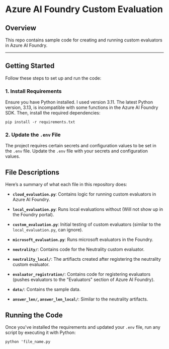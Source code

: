 # Azure AI Foundry Custom Evaluation

## Overview
This repo contains sample code for creating and running custom evaluators in Azure AI Foundry.

---

## Getting Started

Follow these steps to set up and run the code:

### 1. Install Requirements
Ensure you have Python installed. I used version 3.11. The latest Python version, 3.13, is incompatible with some functions in the Azure AI Foundry SDK. Then, install the required dependencies:

`pip install -r requirements.txt`

### 2. Update the `.env` File
The project requires certain secrets and configuration values to be set in the `.env` file. Update the `.env` file with your secrets and configuration values.

## File Descriptions
Here’s a summary of what each file in this repository does:

- **`cloud_evaluation.py`**: Contains logic for running custom evaluators in Azure AI Foundry.
  
- **`local_evaluation.py`**: Runs local evaluations without (Will not show up in the Foundry portal).

- **`custom_evaluation.py`**: Initial testing of custom evaluators (similar to the `local_evaluation.py`, can ignore).

- **`microsoft_evaluation.py`**: Runs microsoft evaluators in the Foundry.

- **`neutrality/`**: Contains code for the Neutrality custom evaluator.

- **`neutrality_local/`**: The artifiacts created after registering the neutrality custom evaluator.

- **`evaluator_registration/`**: Contains code for registering evaluators (pushes evaluators to the "Evaluators" section of Azure AI Foundry).

- **`data/`**: Contains the sample data.

- **`answer_len/`, `answer_len_local/`**: Similar to the neutrality artifacts.

## Running the Code

Once you've installed the requirements and updated your `.env` file, run any script by executing it with Python:

`python 'file_name.py`




